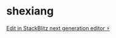 # shexiang

[Edit in StackBlitz next generation editor ⚡️](https://stackblitz.com/~/github.com/7zg43/shexiang)